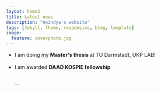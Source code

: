 ```yaml
---
layout: home2
title: Latest news
description: "Anindya's website"
tags: [Jekyll, theme, responsive, blog, template]
image:
  feature: coverphoto.jpg
---
```


<section>

<ul>


<li>I am doing my <strong>Master's thesis </strong> at TU Darmstadt, UKP LAB!  
</li>


<br>


<li>I am awarded <strong>DAAD KOSPIE fellowship </strong>
</li>

<br>




--

</ul>

</section>
